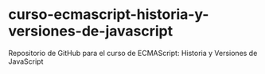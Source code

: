 # curso-ecmascript-historia-y-versiones-de-javascript
Repositorio de GitHub para el curso de ECMAScript: Historia y Versiones de JavaScript

